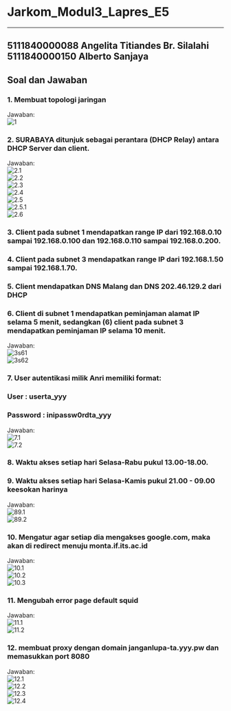# Jarkom_Modul3_Lapres_E5

---
5111840000088	Angelita Titiandes Br. Silalahi  
5111840000150   Alberto Sanjaya  
---

## Soal dan Jawaban  
### 1. Membuat topologi jaringan  
Jawaban:  
![1](jawaban/1.JPG)  
### 2. SURABAYA ditunjuk sebagai perantara (DHCP Relay) antara DHCP Server dan client.  
Jawaban:  
![2.1](jawaban/21.JPG)  
![2.2](jawaban/22.JPG)  
![2.3](jawaban/23.JPG)  
![2.4](jawaban/24.JPG)  
![2.5](jawaban/25.JPG)  
![2.5.1](jawaban/251.JPG)  
![2.6](jawaban/26.JPG)  
### 3. Client pada subnet 1 mendapatkan range IP dari 192.168.0.10 sampai 192.168.0.100 dan 192.168.0.110 sampai 192.168.0.200.   
### 4. Client pada subnet 3 mendapatkan range IP dari 192.168.1.50 sampai 192.168.1.70.  
### 5. Client mendapatkan DNS Malang dan DNS 202.46.129.2 dari DHCP  
### 6. Client di subnet 1 mendapatkan peminjaman alamat IP selama 5 menit, sedangkan (6) client pada subnet 3 mendapatkan peminjaman IP selama 10 menit.  
Jawaban:  
![3s61](jawaban/3s61.JPG)  
![3s62](jawaban/3s62.JPG)  
### 7. User autentikasi milik Anri memiliki format:  
### User : userta_yyy  
### Password : inipassw0rdta_yyy  
Jawaban:  
![7.1](jawaban/71.JPG)  
![7.2](jawaban/72.JPG)  
### 8. Waktu akses setiap hari Selasa-Rabu pukul 13.00-18.00.  
### 9. Waktu akses setiap hari Selasa-Kamis pukul 21.00 - 09.00 keesokan harinya  
Jawaban:  
![89.1](jawaban/891.JPG)  
![89.2](jawaban/892.JPG)  
### 10. Mengatur agar setiap dia mengakses google.com, maka akan di redirect menuju monta.if.its.ac.id  
Jawaban:  
![10.1](jawaban/10b1.JPG)  
![10.2](jawaban/10b2.JPG)  
![10.3](jawaban/10b3.JPG)  
### 11. Mengubah error page default squid
Jawaban:  
![11.1](jawaban/111.JPG)  
![11.2](jawaban/112.JPG)  
### 12. membuat proxy dengan domain janganlupa-ta.yyy.pw dan memasukkan port 8080
Jawaban:  
![12.1](jawaban/121.JPG)  
![12.2](jawaban/122.JPG)  
![12.3](jawaban/123.JPG)  
![12.4](jawaban/124.JPG)  